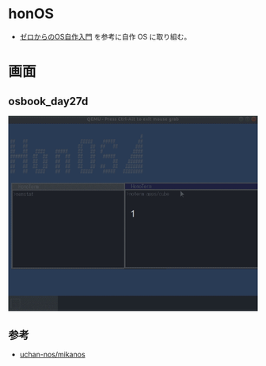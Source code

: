 # honOS

- [ゼロからのOS自作入門](https://www.amazon.co.jp/%E3%82%BC%E3%83%AD%E3%81%8B%E3%82%89%E3%81%AEOS%E8%87%AA%E4%BD%9C%E5%85%A5%E9%96%80-%E5%86%85%E7%94%B0-%E5%85%AC%E5%A4%AA/dp/4839975868) を参考に自作 OS に取り組む。

# 画面

## osbook_day27d

![osbook_day27d.gif](https://github.com/dilmnqvovpnmlib/hakiwata/blob/main/content/post/20210901/media/osbook_day27d.gif)

## 参考

- [uchan-nos/mikanos](https://github.com/uchan-nos/mikanos)
